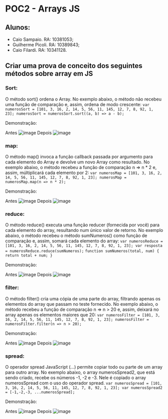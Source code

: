 # POC2 - Arrays JS

## Alunos:

* Caio Sampaio. RA: 10381053;
* Guilherme Picoli. RA: 10389843;
* Caio Filardi. RA: 10341128.

## Criar uma prova de conceito dos seguintes métodos sobre array em JS

### **Sort**:  
O método sort() ordena o Array. No exemplo abaixo, o método não recebeu uma função de comparação e, assim, ordena de modo crescente:
`var numerosSort = [101, 3, 16, 2, 14, 5, 56, 11, 145, 12, 7, 8, 92, 1, 23];
numerosSort = numerosSort.sort((a, b) => a - b);`

Demonstração:

Antes
![image](https://github.com/user-attachments/assets/9ce165b5-ece8-4b05-ab05-8154d3de2266)
Depois
![image](https://github.com/user-attachments/assets/dae9ee5c-950b-46e8-998c-5fca41549846)


### **map**:  
O método map() invoca a função callback passada por argumento para cada elemento do Array e devolve um novo Array como resultado. No exemplo abaixo, o método recebeu a função de comparação n => n * 2 e, assim, múltiplicará cada elemento por 2:
`var numerosMap = [101, 3, 16, 2, 14, 5, 56, 11, 145, 12, 7, 8, 92, 1, 23];
numerosMap = numerosMap.map(n => n * 2);`

Demonstração:

Antes
![image](https://github.com/user-attachments/assets/7dfc15e2-fade-4903-b25a-723336e35b8d)
Depois
![image](https://github.com/user-attachments/assets/903675f9-7d1b-41a0-8a92-5a48a2434f80)

### **reduce**:  
O método reduce() executa uma função reducer (fornecida por você) para cada elemento do array, resultando num único valor de retorno. No exemplo abaixo, o método recebeu o método sumNumeros() como função de comparação e, assim, somará cada elemento do array:
`var numerosReduce = [101, 3, 16, 2, 14, 5, 56, 11, 145, 12, 7, 8, 92, 1, 23];
var resposta = numerosReduce.reduce(sumNumeros);`
`function sumNumeros(total, num) {
    return total + num;
}`

Demonstração:

Antes
![image](https://github.com/user-attachments/assets/3d866ab5-58f6-400f-853f-df6064ac146e)
Depois
![image](https://github.com/user-attachments/assets/a2521a69-af8f-4a71-b280-ca8425d553e3)

### **filter**:  
O método filter() cria uma cópia de uma parte do array, filtrando apenas os elementos do array que passam no teste fornecido. No exemplo abaixo, o método recebeu a função de comparação n => n > 20 e, assim, deixará no array apenas os elementos maiores que 20:
`var numerosFilter = [101, 3, 16, 2, 14, 5, 56, 11, 145, 12, 7, 8, 92, 1, 23];
numerosFilter = numerosFilter.filter(n => n > 20);`

Demonstração:

Antes
![image](https://github.com/user-attachments/assets/fdb4574e-4363-4b1c-8ad1-fabe3df25d4b)
Depois
![image](https://github.com/user-attachments/assets/045bc593-4f72-4049-b3e3-e49c6c1fe476)

### **spread**:  
O operador spread JavaScript (…) permite copiar todo ou parte de um array para outro array. No exemplo abaixo, o array numerosSpread2, que está sendo criado, recebe os números -1, -2 e -3. Nele é copiado o array numerosSpread com o uso do operador spread.
`var numerosSpread = [101, 3, 16, 2, 14, 5, 56, 11, 145, 12, 7, 8, 92, 1, 23];
var numerosSpread2 = [-1,-2,-3, ...numerosSpread];`

Demonstração:

Antes
![image](https://github.com/user-attachments/assets/2f0112ce-0a8b-4033-ac20-2ef46dde454c)
Depois
![image](https://github.com/user-attachments/assets/d391b414-d1ba-4c6f-89ab-b1011a92d346)
